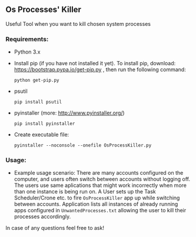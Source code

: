 ## Os Processes' Killer
Useful Tool when you want to kill chosen system processes 


### Requirements:
* Python 3.x
* Install pip (if you have not installed it yet).
  To install pip, download:  https://bootstrap.pypa.io/get-pip.py ,
  then run the following command:

  ```  
  python get-pip.py
  ```
  
* psutil
  
  ```
  pip install psutil
  ```

* pyinstaller (more: http://www.pyinstaller.org/)

  ```
  pip install pyinstaller
  ```

* Create executable file:
  ```
  pyinstaller --noconsole --onefile OsProcessKiller.py
  ```

### Usage:
* Example usage scenario:
There are many accounts configured on the computer, and users often switch between accounts without logging off.
The users use same aplications that might work incorrectly when more than one instance is being run on.
A User sets up the Task Scheduler/Crone etc. to fire ```OsProcessKiller``` app up while switching between accounts.
Application lists all instances of already running apps configured in ```UnwantedProcesses.txt``` allowing the user to kill their processes accordingly.

In case of any questions feel free to ask! 

